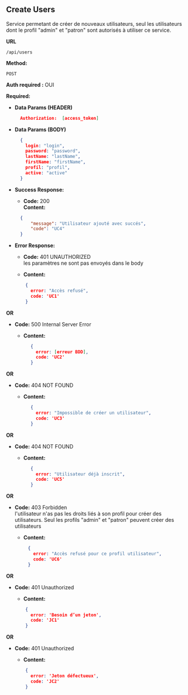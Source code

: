 ## **Create Users**

Service permetant de créer de nouveaux utilisateurs, seul les utilisateurs dont le profil "admin" et "patron" sont autorisés à utiliser ce service.

**URL**

    /api/users

**Method:**

`POST`

**Auth required :**  OUI

**Required:**
- **Data Params (HEADER)**
    ```json
      Authorization:  [access_token]
    ```

- **Data Params (BODY)**
    ```json
      {
        login: "login",
        password: "password",
        lastName: "lastName",
        firstName: "firstName",
        profil: "profil",
        active: "active"
      }
    ```
- **Success Response:**

    - **Code:** 200 <br />
      **Content:**

    ```json
      {
          "message": "Utilisateur ajouté avec succés",
          "code": "UC4"
      }
    ```
- **Error Response:**

    - **Code:** 401 UNAUTHORIZED <br />
      les paramètres ne sont pas envoyés dans le body
  
    - **Content:**
    ```json
        {
          error: "Accès refusé",
          code: 'UC1'
        }
    ```
**OR**
- **Code:** 500 Internal Server Error  <br />
 
  - **Content:**
  ```json
        {
          error: [erreur BDD],
          code: 'UC2'
        }
  ```
**OR**
- **Code:**  404 NOT FOUND <br />

  - **Content:**
  ```json
        {
          error: "Impossible de créer un utilisateur",
          code: 'UC3'
        }
  ```
**OR**
- **Code:**  404 NOT FOUND <br />

  - **Content:**
  ```json
        {
          error: "Utilisateur déjà inscrit",
          code: 'UC5'
        }
  ```
**OR**
- **Code:**  403 Forbidden <br />
  l'utilisateur n'as pas les droits liés à son profil pour créer des utilisateurs. Seul les profils "admin" et "patron" peuvent créer des utilisateurs

  - **Content:**
  ```json
       {
         error: "Accès refusé pour ce profil utilisateur",
         code: 'UC6'
       }
  ```
**OR**
- **Code:**  401 Unauthorized <br />
  
  - **Content:**    
  ```json
      {
        error: 'Besoin d’un jeton',
        code: 'JC1'
      }
  ```
**OR**
- **Code:**  401 Unauthorized <br />

  - **Content:**
  ```json
      {
        error: 'Jeton défectueux',
        code: 'JC2'
      }
  ```





